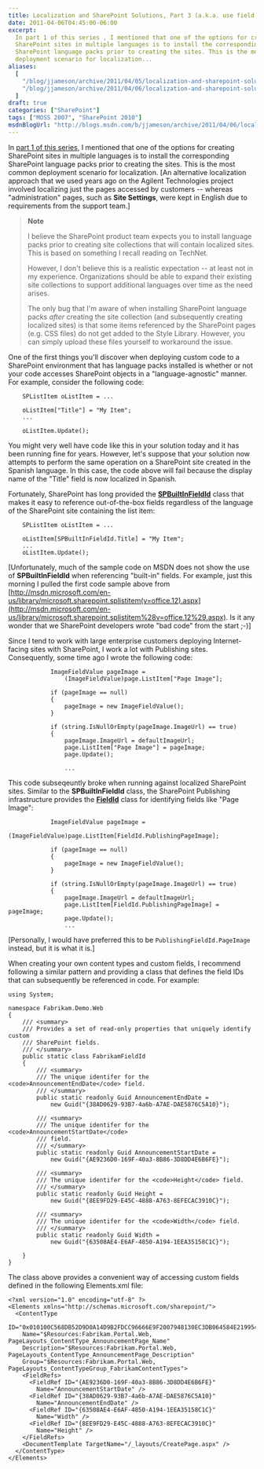 ```yaml
---
title: Localization and SharePoint Solutions, Part 3 (a.k.a. use field IDs whenever possible)
date: 2011-04-06T04:45:00-06:00
excerpt:
  In part 1 of this series , I mentioned that one of the options for creating
  SharePoint sites in multiple languages is to install the corresponding
  SharePoint language packs prior to creating the sites. This is the most common
  deployment scenario for localization...
aliases:
  [
    "/blog/jjameson/archive/2011/04/05/localization-and-sharepoint-solutions-part-3-a-k-a-use-field-ids-whenever-possible.aspx",
    "/blog/jjameson/archive/2011/04/06/localization-and-sharepoint-solutions-part-3-a-k-a-use-field-ids-whenever-possible.aspx",
  ]
draft: true
categories: ["SharePoint"]
tags: ["MOSS 2007", "SharePoint 2010"]
msdnBlogUrl: "http://blogs.msdn.com/b/jjameson/archive/2011/04/06/localization-and-sharepoint-solutions-part-3-a-k-a-use-field-ids-whenever-possible.aspx"
---
```


In
[part 1 of this series](/blog/jjameson/2010/10/25/localization-and-sharepoint-solutions-part-1),
I mentioned that one of the options for creating SharePoint sites in multiple
languages is to install the corresponding SharePoint language packs prior to
creating the sites. This is the most common deployment scenario for
localization. [An alternative localization approach that we used years ago on
the Agilent Technologies project involved localizing just the pages accessed by
customers -- whereas "administration" pages, such as **Site Settings**, were
kept in English due to requirements from the support team.]

> **Note**
>
> I believe the SharePoint product team expects you to install language packs
> prior to creating site collections that will contain localized sites. This is
> based on something I recall reading on TechNet.
>
> However, I don't believe this is a realistic expectation -- at least not in my
> experience. Organizations should be able to expand their existing site
> collections to support additional languages over time as the need arises.
>
> The only bug that I'm aware of when installing SharePoint language packs
> *after* creating the site collection (and subsequently creating localized
> sites) is that some items referenced by the SharePoint pages (e.g. CSS files)
> do not get added to the Style Library. However, you can simply upload these
> files yourself to workaround the issue.

One of the first things you'll discover when deploying custom code to a
SharePoint environment that has language packs installed is whether or not your
code accesses SharePoint objects in a "language-agnostic" manner. For example,
consider the following code:

```
    SPListItem oListItem = ...

    oListItem["Title"] = "My Item";
    ...
```

```
    oListItem.Update();
```

You might very well have code like this in your solution today and it has been
running fine for years. However, let's suppose that your solution now attempts
to perform the same operation on a SharePoint site created in the Spanish
language. In this case, the code above will fail because the display name of the
"Title" field is now localized in Spanish.

Fortunately, SharePoint has long provided the
**[SPBuiltInFieldId](http://msdn.microsoft.com/en-us/library/microsoft.sharepoint.spbuiltinfieldid%28v=office.12%29.aspx)**
class that makes it easy to reference out-of-the-box fields regardless of the
language of the SharePoint site containing the list item:

```
    SPListItem oListItem = ...

    oListItem[SPBuiltInFieldId.Title] = "My Item";
    ...
    oListItem.Update();
```

[Unfortunately, much of the sample code on MSDN does not show the use of **SPBuiltInFieldId** when referencing "built-in" fields. For example, just this morning I pulled the first code sample above from [http://msdn.microsoft.com/en-us/library/microsoft.sharepoint.splistitem(v=office.12).aspx](http://msdn.microsoft.com/en-us/library/microsoft.sharepoint.splistitem%28v=office.12%29.aspx).
Is it any wonder that we SharePoint developers wrote "bad code" from the start
;-)]

Since I tend to work with large enterprise customers deploying Internet-facing
sites with SharePoint, I work a lot with Publishing sites. Consequently, some
time ago I wrote the following code:

```
            ImageFieldValue pageImage =
                (ImageFieldValue)page.ListItem["Page Image"];

            if (pageImage == null)
            {
                pageImage = new ImageFieldValue();
            }

            if (string.IsNullOrEmpty(pageImage.ImageUrl) == true)
            {
                pageImage.ImageUrl = defaultImageUrl;
                page.ListItem["Page Image"] = pageImage;
                page.Update();

                ...
```

This code subseqeuntly broke when running against localized SharePoint sites.
Similar to the **SPBuiltInFieldId** class, the SharePoint Publishing
infrastructure provides the
**[FieldId](http://msdn.microsoft.com/en-us/library/microsoft.sharepoint.publishing.fieldid.aspx)**
class for identifying fields like "Page Image":

```
            ImageFieldValue pageImage =
                (ImageFieldValue)page.ListItem[FieldId.PublishingPageImage];

            if (pageImage == null)
            {
                pageImage = new ImageFieldValue();
            }

            if (string.IsNullOrEmpty(pageImage.ImageUrl) == true)
            {
                pageImage.ImageUrl = defaultImageUrl;
                page.ListItem[FieldId.PublishingPageImage] = pageImage;
                page.Update();
                ...
```

[Personally, I would have preferred this to be `PublishingFieldId.PageImage`
instead, but it is what it is.]

When creating your own content types and custom fields, I recommend following a
similar pattern and providing a class that defines the field IDs that can
subsequently be referenced in code. For example:

```
using System;

namespace Fabrikam.Demo.Web
{
    /// <summary>
    /// Provides a set of read-only properties that uniquely identify custom
    /// SharePoint fields.
    /// </summary>
    public static class FabrikamFieldId
    {
        /// <summary>
        /// The unique identifer for the <code>AnnouncementEndDate</code> field.
        /// </summary>
        public static readonly Guid AnnouncementEndDate =
            new Guid("{38AD0629-93B7-4a6b-A7AE-DAE5876C5A10}");

        /// <summary>
        /// The unique identifer for the <code>AnnouncementStartDate</code>
        /// field.
        /// </summary>
        public static readonly Guid AnnouncementStartDate =
            new Guid("{AE9236D0-169F-40a3-8B86-3D8DD4E6B6FE}");

        /// <summary>
        /// The unique identifer for the <code>Height</code> field.
        /// </summary>
        public static readonly Guid Height =
            new Guid("{8EE9FD29-E45C-4888-A763-8EFECAC3910C}");

        /// <summary>
        /// The unique identifer for the <code>Width</code> field.
        /// </summary>
        public static readonly Guid Width =
            new Guid("{63508AE4-E6AF-4850-A194-1EEA35158C1C}");

    }
}
```

The class above provides a convenient way of accessing custom fields defined in
the following Elements.xml file:

```
<?xml version="1.0" encoding="utf-8" ?>
<Elements xmlns="http://schemas.microsoft.com/sharepoint/">
  <ContentType
    ID="0x010100C568DB52D9D0A14D9B2FDCC96666E9F2007948130EC3DB064584E219954237AF390064DEA0F50FC8C147B0B6EA0636C4A7D400840BCDB6A21043d4961D1140D1233749"
    Name="$Resources:Fabrikam.Portal.Web, PageLayouts_ContentType_AnnouncementPage_Name"
    Description="$Resources:Fabrikam.Portal.Web, PageLayouts_ContentType_AnnouncementPage_Description"
    Group="$Resources:Fabrikam.Portal.Web, PageLayouts_ContentTypeGroup_FabrikamContentTypes">
    <FieldRefs>
      <FieldRef ID="{AE9236D0-169F-40a3-8B86-3D8DD4E6B6FE}"
        Name="AnnouncementStartDate" />
      <FieldRef ID="{38AD0629-93B7-4a6b-A7AE-DAE5876C5A10}"
        Name="AnnouncementEndDate" />
      <FieldRef ID="{63508AE4-E6AF-4850-A194-1EEA35158C1C}"
        Name="Width" />
      <FieldRef ID="{8EE9FD29-E45C-4888-A763-8EFECAC3910C}"
        Name="Height" />
    </FieldRefs>
    <DocumentTemplate TargetName="/_layouts/CreatePage.aspx" />
  </ContentType>
</Elements>
```
